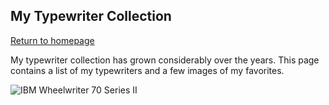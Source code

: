 ## My Typewriter Collection

[Return to homepage](README.ml)

My typewriter collection has grown considerably over the years. This page contains a list of my typewriters and a few images of my favorites.

![IBM Wheelwriter 70 Series II](https://i.redd.it/r9kfldlteya51.jpg)
